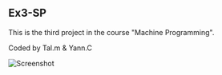 ## Ex3-SP
This is the third project in the course "Machine Programming".

Coded by Tal.m & Yann.C

![Screenshot](https://iili.io/HRdMhTF.gif)     
